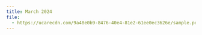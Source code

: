 ```yaml
---
title: March 2024
file:
  - https://ucarecdn.com/9a48e0b9-8476-40e4-81e2-61ee0ec3626e/sample.pdf
---
```

